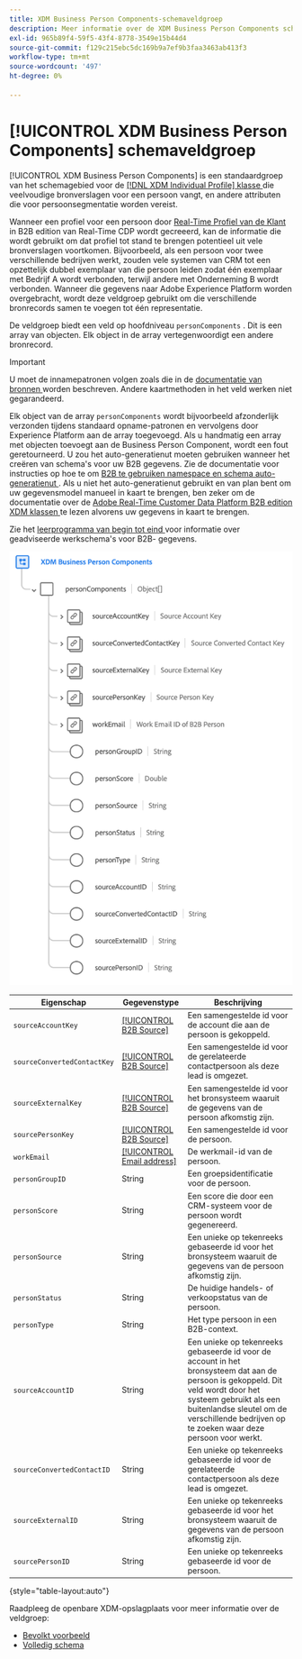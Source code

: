 ```yaml
---
title: XDM Business Person Components-schemaveldgroep
description: Meer informatie over de XDM Business Person Components schemagroep.
exl-id: 965b89f4-59f5-43f4-8778-3549e15b44d4
source-git-commit: f129c215ebc5dc169b9a7ef9b3faa3463ab413f3
workflow-type: tm+mt
source-wordcount: '497'
ht-degree: 0%

---
```


# [!UICONTROL XDM Business Person Components] schemaveldgroep

[!UICONTROL XDM Business Person Components] is een standaardgroep van het schemagebied voor de [[!DNL XDM Individual Profile]  klasse ](../../classes/individual-profile.md) die veelvoudige bronverslagen voor een persoon vangt, en andere attributen die voor persoonsegmentatie worden vereist.

Wanneer een profiel voor een persoon door [ Real-Time Profiel van de Klant ](../../../profile/home.md) in B2B edition van Real-Time CDP wordt gecreeerd, kan de informatie die wordt gebruikt om dat profiel tot stand te brengen potentieel uit vele bronverslagen voortkomen. Bijvoorbeeld, als een persoon voor twee verschillende bedrijven werkt, zouden vele systemen van CRM tot een opzettelijk dubbel exemplaar van die persoon leiden zodat één exemplaar met Bedrijf A wordt verbonden, terwijl andere met Onderneming B wordt verbonden. Wanneer die gegevens naar Adobe Experience Platform worden overgebracht, wordt deze veldgroep gebruikt om die verschillende bronrecords samen te voegen tot één representatie.

De veldgroep biedt een veld op hoofdniveau `personComponents` . Dit is een array van objecten. Elk object in de array vertegenwoordigt een andere bronrecord.

>[!IMPORTANT]
>
>U moet de innamepatronen volgen zoals die in de [ documentatie van bronnen ](../../../rtcdp/sources/b2b.md) worden beschreven. Andere kaartmethoden in het veld werken niet gegarandeerd.
>
>Elk object van de array `personComponents` wordt bijvoorbeeld afzonderlijk verzonden tijdens standaard opname-patronen en vervolgens door Experience Platform aan de array toegevoegd. Als u handmatig een array met objecten toevoegt aan de Business Person Component, wordt een fout geretourneerd.
>U zou het auto-generatienut moeten gebruiken wanneer het creëren van schema&#39;s voor uw B2B gegevens. Zie de documentatie voor instructies op hoe te om [ B2B te gebruiken namespace en schema auto-generatienut ](../../../sources/connectors/adobe-applications/marketo/marketo-namespaces.md). Als u niet het auto-generatienut gebruikt en van plan bent om uw gegevensmodel manueel in kaart te brengen, ben zeker om de documentatie over de [ Adobe Real-Time Customer Data Platform B2B edition XDM klassen ](../../../rtcdp/schemas/b2b.md) te lezen alvorens uw gegevens in kaart te brengen.
>
>Zie het [ leerprogramma van begin tot eind ](../../../rtcdp/b2b-tutorial.md) voor informatie over geadviseerde werkschema&#39;s voor B2B- gegevens.

![](../../images/field-groups/business-person-components.png)

| Eigenschap | Gegevenstype | Beschrijving |
| --- | --- | --- |
| `sourceAccountKey` | [[!UICONTROL B2B Source]](../../data-types/b2b-source.md) | Een samengestelde id voor de account die aan de persoon is gekoppeld. |
| `sourceConvertedContactKey` | [[!UICONTROL B2B Source]](../../data-types/b2b-source.md) | Een samengestelde id voor de gerelateerde contactpersoon als deze lead is omgezet. |
| `sourceExternalKey` | [[!UICONTROL B2B Source]](../../data-types/b2b-source.md) | Een samengestelde id voor het bronsysteem waaruit de gegevens van de persoon afkomstig zijn. |
| `sourcePersonKey` | [[!UICONTROL B2B Source]](../../data-types/b2b-source.md) | Een samengestelde id voor de persoon. |
| `workEmail` | [[!UICONTROL Email address]](../../data-types/b2b-source.md) | De werkmail-id van de persoon. |
| `personGroupID` | String | Een groepsidentificatie voor de persoon. |
| `personScore` | String | Een score die door een CRM-systeem voor de persoon wordt gegenereerd. |
| `personSource` | String | Een unieke op tekenreeks gebaseerde id voor het bronsysteem waaruit de gegevens van de persoon afkomstig zijn. |
| `personStatus` | String | De huidige handels- of verkoopstatus van de persoon. |
| `personType` | String | Het type persoon in een B2B-context. |
| `sourceAccountID` | String | Een unieke op tekenreeks gebaseerde id voor de account in het bronsysteem dat aan de persoon is gekoppeld. Dit veld wordt door het systeem gebruikt als een buitenlandse sleutel om de verschillende bedrijven op te zoeken waar deze persoon voor werkt. |
| `sourceConvertedContactID` | String | Een unieke op tekenreeks gebaseerde id voor de gerelateerde contactpersoon als deze lead is omgezet. |
| `sourceExternalID` | String | Een unieke op tekenreeks gebaseerde id voor het bronsysteem waaruit de gegevens van de persoon afkomstig zijn. |
| `sourcePersonID` | String | Een unieke op tekenreeks gebaseerde id voor de persoon. |

{style="table-layout:auto"}

Raadpleeg de openbare XDM-opslagplaats voor meer informatie over de veldgroep:

* [ Bevolkt voorbeeld ](https://github.com/adobe/xdm/blob/master/components/fieldgroups/profile/b2b-person-components.example.1.json)
* [ Volledig schema ](https://github.com/adobe/xdm/blob/master/components/fieldgroups/profile/b2b-person-components.schema.json)
